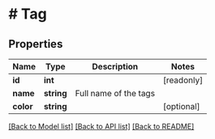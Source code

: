 # # Tag

## Properties

Name | Type | Description | Notes
------------ | ------------- | ------------- | -------------
**id** | **int** |  | [readonly]
**name** | **string** | Full name of the tags |
**color** | **string** |  | [optional]

[[Back to Model list]](../../README.md#models) [[Back to API list]](../../README.md#endpoints) [[Back to README]](../../README.md)

